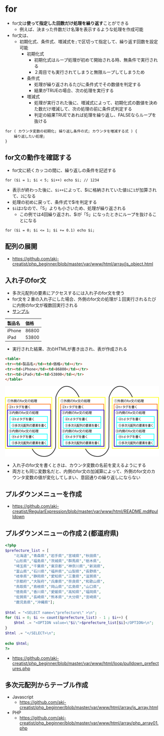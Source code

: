 # for

* for文は**使って指定した回数だけ処理を繰り返す**ことができる
    * 例えば、決まった件数だけ名簿を表示するような処理を作成可能
* for文は、
    * 初期化式、条件式、増減式を`;`で区切って指定して、繰り返す回数を設定可能
        * 初期化式
            * 初期化式はループ処理が初めて開始される時、無条件で実行される
            * ２周目でも実行されてしまうと無限ループしてしまうため
        * 条件式
            * 処理が繰り返されるたびに条件式でその数値を判定する
            * 結果がTRUEの場合、次の処理を実行する
        * 増減式
            * 処理が実行された後に、増減式によって、初期化式の数値を決めた数だけ増減して、次の処理の前に条件式判定する
            * 判定の結果TRUEであれば処理を繰り返し、FALSEならループを抜ける

```text
for ( カウンタ変数の初期化; 繰り返し条件の式; カウンタを増減する式 ) {
    繰り返したい処理;
}
```

## for文の動作を確認する

* for文に続くカッコの間に、繰り返しの条件を記述する

```text
for ($i = 1; $i < 5; $i++) echo $i; // 1234
```

* 表示が終わった後に、`$i++`によって、$iに格納されていた値`1`に`1`が加算されて、`2`になる
* 処理の初めに戻って、条件式で$iを判定する
* `$i`は`2`なので、「5」よりも小さいため、処理が繰り返される
    * この例では4回繰り返され、$iが「5」になったときにループを抜けることになる

```text
for ($i = 0; $i <= 1; $i += 0.1) echo $i;
```

## 配列の展開

* https://github.com/aki-creatist/php_beginner/blob/master/var/www/html/array/js_object.html

## 入れ子のfor文

* 多次元配列の要素にアクセスするには入れ子のfor文を使う
* for文を２重の入れ子にした場合、外側のfor文の処理が１回実行されるたびに内側のfor文が複数回実行される
* [サンプル](https://github.com/aki-creatist/php_beginner/blob/master/var/www/html/loop/for.php)

| 製品名 | 価格 |
|:----|:----|
| iPhone | 86800 |
| iPad | 53800 |

* 実行された結果、次のHTMLが書き出され、表が作成される

```html
<table>
<tr><td>製品名</td><td>価格</td></tr>
<tr><td>iPhone</td><td>86800</td></tr>
<tr><td>iPad</td><td>53800</td></tr>
</table>
```

![image](image/javascript_18.png)

* 入れ子のfor文を書くときは、カウンタ変数の名前を変えるようにする
* 両方とも同じ変数名だと、内側のfor文の加減算によって、外側のfor文のカウンタ変数の値が変化してしまい、意図通りの繰り返しにならない

## プルダウンメニューを作成

* https://github.com/aki-creatist/RegularExpression/blob/master/var/www/html/README.md#pulldown

## プルダウンメニューの作成２(都道府県)

```php
<?php
$prefecture_list = [
    "北海道","青森県","岩手県","宮城県","秋田県",
    "山形県","福島県","茨城県","群馬県","栃木県",
    "埼玉県","千葉県","東京都","神奈川県","新潟県",
    "富山県","石川県","福井県","山梨県","長野県",
    "岐阜県","静岡県","愛知県","三重県","滋賀県",
    "京都府","大阪府","兵庫県","奈良県","和歌山県",
    "鳥取県","島根県","岡山県","広島県","山口県",
    "徳島県","香川県","愛媛県","高知県","福岡県",
    "佐賀県","長崎県","熊本県","大分県","宮崎県",
    "鹿児島県","沖縄県"];

$html = "<SELECT name=\"prefecture\" >\n";
for ($i = 0; $i <= count($prefecture_list) - 1 ; $i++) {
    $html .= "<OPTION value=\"$i\">$prefecture_list[$i]</OPTION>\n";
}
$html .= "</SELECT>\n";

echo $html;
?>
```

* https://github.com/aki-creatist/php_beginner/blob/master/var/www/html/loop/pulldown_prefectures.php

## 多次元配列からテーブル作成

* Javascript
    * https://github.com/aki-creatist/php_beginner/blob/master/var/www/html/array/js_array.html
* PHP
    * https://github.com/aki-creatist/php_beginner/blob/master/var/www/html/array/php_array01.php
